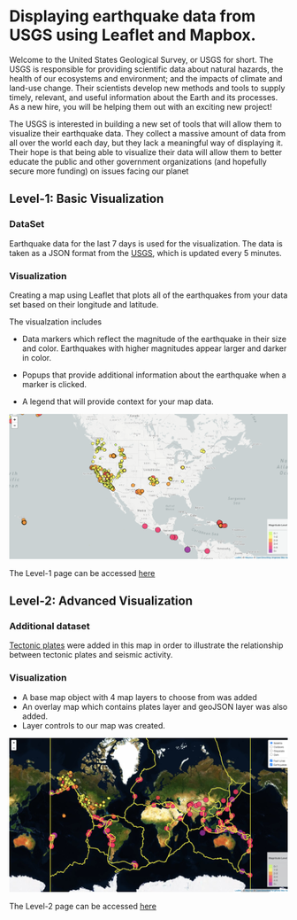 # Displaying earthquake data from USGS using Leaflet and Mapbox.

Welcome to the United States Geological Survey, or USGS for short. The USGS is responsible for providing scientific data about natural hazards, the health of our ecosystems and environment; and the impacts of climate and land-use change. Their scientists develop new methods and tools to supply timely, relevant, and useful information about the Earth and its processes. As a new hire, you will be helping them out with an exciting new project!

The USGS is interested in building a new set of tools that will allow them to visualize their earthquake data. They collect a massive amount of data from all over the world each day, but they lack a meaningful way of displaying it. Their hope is that being able to visualize their data will allow them to better educate the public and other government organizations (and hopefully secure more funding) on issues facing our planet

## Level-1: Basic Visualization

### DataSet
Earthquake data for the last 7 days is used for the visualization. The data is taken as a JSON format from the [USGS](http://earthquake.usgs.gov/earthquakes/feed/v1.0/geojson.php), which is updated every 5 minutes.

### Visualization
Creating a map using Leaflet that plots all of the earthquakes from your data set based on their longitude and latitude.

The visualzation includes
   * Data markers which reflect the magnitude of the earthquake in their size and color. Earthquakes with higher magnitudes appear larger and darker in color.

   * Popups that provide additional information about the earthquake when a marker is clicked.

   * A legend that will provide context for your map data.

![Step-1](Images/Leaflet_Step_1.png)

The Level-1 page can be accessed [here](https://cliffordsepato.github.io/USGS-Earthquake-Visualization/Leaflet-Step-1/index.html)


## Level-2: Advanced Visualization

### Additional dataset
[Tectonic plates](https://github.com/fraxen/tectonicplates) were added in this map in order to illustrate the relationship between tectonic plates and seismic activity.

### Visualization

* A base map object with 4 map layers to choose from was added 
* An overlay map which contains plates layer and geoJSON layer was also added.
* Layer controls to our map was created.

![Step-2](Images/Leaflet_Step_2.png)

The Level-2 page can be accessed [here](https://cliffordsepato.github.io/USGS-Earthquake-Visualization/Leaflet-Step-2/index.html)
